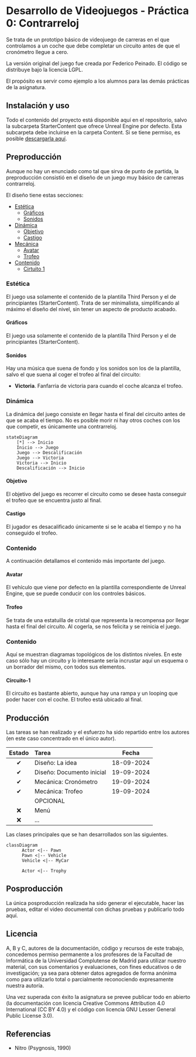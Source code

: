 # Desarrollo de Videojuegos - Práctica 0: Contrarreloj

Se trata de un prototipo básico de videojuego de carreras en el que controlamos a un coche que debe completar un circuito antes de que el cronómetro llegue a cero.

La versión original del juego fue creada por Federico Peinado. El código se distribuye bajo la licencia LGPL.

El propósito es servir como ejemplo a los alumnos para las demás prácticas de la asignatura.

## Instalación y uso
Todo el contenido del proyecto está disponible aquí en el repositorio, salvo la subcarpeta StarterContent que ofrece Unreal Engine por defecto.
Esta subcarpeta debe incluirse en la carpeta Content. Si se tiene permiso, es posible [descargarla aquí](https://drive.google.com/file/d/1ece2mzryUjjU-GKg8I7tDDl_OTGqkTdx/view?usp=sharing).

## Preproducción
Aunque no hay un enunciado como tal que sirva de punto de partida, la preproducción consistió en el diseño de un juego muy básico de carreras contrarreloj.

El diseño tiene estas secciones:
- [Estética](#Estética)
  * [Gráficos](#Gráficos)
  * [Sonidos](#Sonidos)
- [Dinámica](#Dinámica)
  * [Objetivo](#Objetivo)
  * [Castigo](#Castigo)
- [Mecánica](#Mecánica)
  * [Avatar](#Avatar)
  * [Trofeo](#Trofeo)
- [Contenido](#Contenido)
  * [Cirtuito 1](#Circuito-1)

### Estética
El juego usa solamente el contenido de la plantilla Third Person y el de principiantes (StarterContent). Trata de ser minimalista, simplificando al máximo el diseño del nivel, sin tener un aspecto de producto acabado.

#### Gráficos
El juego usa solamente el contenido de la plantilla Third Person y el de principiantes (StarterContent).

#### Sonidos
Hay una música que suena de fondo y los sonidos son los de la plantilla, salvo el que suena al coger el trofeo al final del circuito:
- **Victoria**. Fanfarria de victoria para cuando el coche alcanza el trofeo.

### Dinámica
La dinámica del juego consiste en llegar hasta el final del circuito antes de que se acaba el tiempo. No es posible morir ni hay otros coches con los que competir, es únicamente una contrarreloj. 

```mermaid
stateDiagram
    [*] --> Inicio
    Inicio --> Juego
    Juego --> Descalificación
    Juego --> Victoria
    Victoria --> Inicio
    Descalificación --> Inicio
```

#### Objetivo
El objetivo del juego es recorrer el circuito como se desee hasta conseguir el trofeo que se encuentra justo al final.

#### Castigo
El jugador es desacalificado únicamente si se le acaba el tiempo y no ha conseguido el trofeo. 

### Contenido
A continuación detallamos el contenido más importante del juego.

#### Avatar
El vehículo que viene por defecto en la plantilla correspondiente de Unreal Engine, que se puede conducir con los controles básicos.

#### Trofeo
Se trata de una estatuilla de cristal que representa la recompensa por llegar hasta el final del circuito. Al cogerla, se nos felicita y se reinicia el juego.

### Contenido
Aquí se muestran diagramas topológicos de los distintos niveles. En este caso sólo hay un circuito y lo interesante sería incrustar aquí un esquema o un borrador del mismo, con todos sus elementos.

#### Circuito-1
El circuito es bastante abierto, aunque hay una rampa y un looping que poder hacer con el coche. El trofeo está ubicado al final.

## Producción
Las tareas se han realizado y el esfuerzo ha sido repartido entre los autores (en este caso concentrado en el único autor).

| Estado  |  Tarea  |  Fecha  |  
|:-:|:--|:-:|
| ✔ | Diseño: La idea | 18-09-2024 |
| ✔ | Diseño: Documento inicial | 19-09-2024 |
| ✔ | Mecánica: Cronómetro | 19-09-2024 |
| ✔ | Mecánica: Trofeo | 19-09-2024 |
|  | OPCIONAL |  |
| :x: | Menú |  |
| :x: | ... |  |

Las clases principales que se han desarrollados son las siguientes.

```mermaid
classDiagram
      Actor <|-- Pawn
      Pawn <|-- Vehicle
      Vehicle <|-- MyCar
      
      Actor <|-- Trophy
```

## Posproducción

La única posproducción realizada ha sido generar el ejecutable, hacer las pruebas, editar el video documental con dichas pruebas y publicarlo todo aquí.

## Licencia

A, B y C, autores de la documentación, código y recursos de este trabajo, concedemos permiso permanente a los profesores de la Facultad de Informática de la Universidad Complutense de Madrid para utilizar nuestro material, con sus comentarios y evaluaciones, con fines educativos o de investigación; ya sea para obtener datos agregados de forma anónima como para utilizarlo total o parcialmente reconociendo expresamente nuestra autoría.

Una vez superada con éxito la asignatura se prevee publicar todo en abierto (la documentación con licencia Creative Commons Attribution 4.0 International (CC BY 4.0) y el código con licencia GNU Lesser General Public License 3.0).

## Referencias
- Nitro (Psygnosis, 1990)


